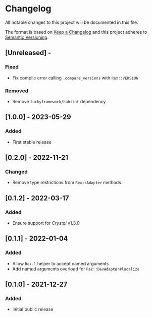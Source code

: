 # Changelog

All notable changes to this project will be documented in this file.

The format is based on [Keep a Changelog](http://keepachangelog.com/en/1.0.0/)
and this project adheres to [Semantic Versioning](http://semver.org/spec/v2.0.0.html).

## [Unreleased] - 

### Fixed
- Fix compile error calling `.compare_versions` with `Rex::VERSION`

### Removed
- Remove `luckyframework/habitat` dependency

## [1.0.0] - 2023-05-29

### Added
- First stable release

## [0.2.0] - 2022-11-21

### Changed
- Remove type restrictions from `Rex::Adapter` methods

## [0.1.2] - 2022-03-17

### Added
- Ensure support for *Crystal* v1.3.0

## [0.1.1] - 2022-01-04

### Added
- Allow `Rex.l` helper to accept named arguments
- Add named arguments overload for `Rex::DevAdapter#localize`

## [0.1.0] - 2021-12-27

### Added
- Initial public release
